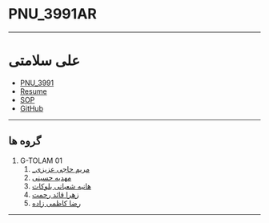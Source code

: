 # PNU_3991AR
---------
# علی سلامتی
- [PNU_3991](https://github.com/alisalamati/PNU_3991AR-Theory-of-Languages-and-Machines)
- [Resume]( https://alisalamati.github.io/resume/) 
- [SOP]()
- [GitHub](https://github.com/alisalamati)
------------------
## گروه ها

1. G-TOLAM 01
     1. [_مریم حاجی عزیزی]() 
    1. [مهدیه حسینی]() 
    1. [هانیه شعبانی بلوکات]()   
    1. [زهرا قائد رحمت]()
    1. [رضا کاظمی زاده]()

-------------
